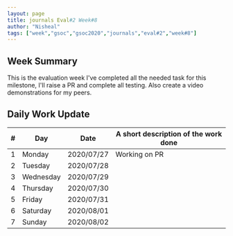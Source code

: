 ```yaml
---
layout: page
title: journals Eval#2 Week#8
author: "Nisheal"
tags: ["week","gsoc","gsoc2020","journals","eval#2","week#8"]
---
```

## Week Summary

This is the evaluation week I've completed all the needed task for this milestone, I'll raise a PR and complete all testing.
Also create a video demonstrations for my peers.


## Daily Work Update

|\#|Day|Date|A short description of the work done|  
|---	|---	|---	|---	|  
|1   	| Monday 	|   2020/07/27	|  Working on PR 	|  
|2   	| Tuesday  	|   2020/07/28	|    	|  
|3   	| Wednesday  	|  2020/07/29 	|   	|  
|4   	| Thursday  	|   2020/07/30	|   	|  
|5   	| Friday  	|   2020/07/31	|   	|  
|6   	| Saturday  	|   2020/08/01	|   	|  
|7   	| Sunday  	|   2020/08/02	|   	|  
